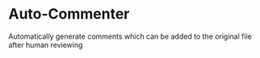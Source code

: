 # Auto-Commenter
Automatically generate comments which can be added to the original file after human reviewing

